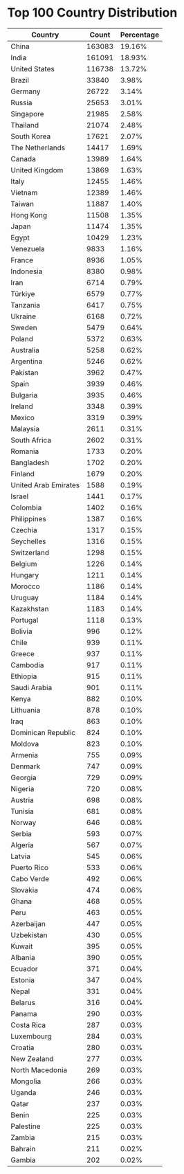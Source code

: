 # Top 100 Country Distribution
| Country | Count | Percentage |
|----|----|----|
| China | 163083 | 19.16% |
| India | 161091 | 18.93% |
| United States | 116738 | 13.72% |
| Brazil | 33840 | 3.98% |
| Germany | 26722 | 3.14% |
| Russia | 25653 | 3.01% |
| Singapore | 21985 | 2.58% |
| Thailand | 21074 | 2.48% |
| South Korea | 17621 | 2.07% |
| The Netherlands | 14417 | 1.69% |
| Canada | 13989 | 1.64% |
| United Kingdom | 13869 | 1.63% |
| Italy | 12455 | 1.46% |
| Vietnam | 12389 | 1.46% |
| Taiwan | 11887 | 1.40% |
| Hong Kong | 11508 | 1.35% |
| Japan | 11474 | 1.35% |
| Egypt | 10429 | 1.23% |
| Venezuela | 9833 | 1.16% |
| France | 8936 | 1.05% |
| Indonesia | 8380 | 0.98% |
| Iran | 6714 | 0.79% |
| Türkiye | 6579 | 0.77% |
| Tanzania | 6417 | 0.75% |
| Ukraine | 6168 | 0.72% |
| Sweden | 5479 | 0.64% |
| Poland | 5372 | 0.63% |
| Australia | 5258 | 0.62% |
| Argentina | 5246 | 0.62% |
| Pakistan | 3962 | 0.47% |
| Spain | 3939 | 0.46% |
| Bulgaria | 3935 | 0.46% |
| Ireland | 3348 | 0.39% |
| Mexico | 3319 | 0.39% |
| Malaysia | 2611 | 0.31% |
| South Africa | 2602 | 0.31% |
| Romania | 1733 | 0.20% |
| Bangladesh | 1702 | 0.20% |
| Finland | 1679 | 0.20% |
| United Arab Emirates | 1588 | 0.19% |
| Israel | 1441 | 0.17% |
| Colombia | 1402 | 0.16% |
| Philippines | 1387 | 0.16% |
| Czechia | 1317 | 0.15% |
| Seychelles | 1316 | 0.15% |
| Switzerland | 1298 | 0.15% |
| Belgium | 1226 | 0.14% |
| Hungary | 1211 | 0.14% |
| Morocco | 1186 | 0.14% |
| Uruguay | 1184 | 0.14% |
| Kazakhstan | 1183 | 0.14% |
| Portugal | 1118 | 0.13% |
| Bolivia | 996 | 0.12% |
| Chile | 939 | 0.11% |
| Greece | 937 | 0.11% |
| Cambodia | 917 | 0.11% |
| Ethiopia | 915 | 0.11% |
| Saudi Arabia | 901 | 0.11% |
| Kenya | 882 | 0.10% |
| Lithuania | 878 | 0.10% |
| Iraq | 863 | 0.10% |
| Dominican Republic | 824 | 0.10% |
| Moldova | 823 | 0.10% |
| Armenia | 755 | 0.09% |
| Denmark | 747 | 0.09% |
| Georgia | 729 | 0.09% |
| Nigeria | 720 | 0.08% |
| Austria | 698 | 0.08% |
| Tunisia | 681 | 0.08% |
| Norway | 646 | 0.08% |
| Serbia | 593 | 0.07% |
| Algeria | 567 | 0.07% |
| Latvia | 545 | 0.06% |
| Puerto Rico | 533 | 0.06% |
| Cabo Verde | 492 | 0.06% |
| Slovakia | 474 | 0.06% |
| Ghana | 468 | 0.05% |
| Peru | 463 | 0.05% |
| Azerbaijan | 447 | 0.05% |
| Uzbekistan | 430 | 0.05% |
| Kuwait | 395 | 0.05% |
| Albania | 390 | 0.05% |
| Ecuador | 371 | 0.04% |
| Estonia | 347 | 0.04% |
| Nepal | 331 | 0.04% |
| Belarus | 316 | 0.04% |
| Panama | 290 | 0.03% |
| Costa Rica | 287 | 0.03% |
| Luxembourg | 284 | 0.03% |
| Croatia | 280 | 0.03% |
| New Zealand | 277 | 0.03% |
| North Macedonia | 269 | 0.03% |
| Mongolia | 266 | 0.03% |
| Uganda | 246 | 0.03% |
| Qatar | 237 | 0.03% |
| Benin | 225 | 0.03% |
| Palestine | 225 | 0.03% |
| Zambia | 215 | 0.03% |
| Bahrain | 211 | 0.02% |
| Gambia | 202 | 0.02% |

